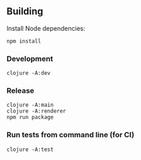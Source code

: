 ## Building

Install Node dependencies:

    npm install

### Development

    clojure -A:dev

### Release

    clojure -A:main
    clojure -A:renderer
    npm run package

### Run tests from command line (for CI)

    clojure -A:test
